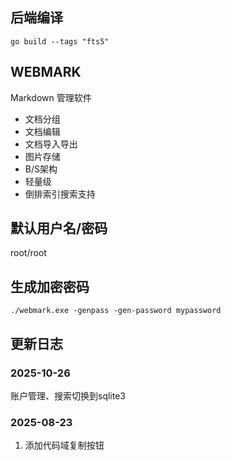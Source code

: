 ## 后端编译

`go build --tags "fts5"`

## WEBMARK

Markdown 管理软件

+ 文档分组
+ 文档编辑
+ 文档导入导出
+ 图片存储
+ B/S架构
+ 轻量级
+ 倒排索引搜索支持

## 默认用户名/密码

root/root

## 生成加密密码

```shell
./webmark.exe -genpass -gen-password mypassword
```

## 更新日志

### 2025-10-26

账户管理、搜索切换到sqlite3

### 2025-08-23

1. 添加代码域复制按钮

